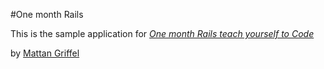 #One month Rails

This is the sample application for
[*One month Rails teach yourself to Code*](http://onemonthrails.com)

by [Mattan Griffel](http://mattgriffel.com)

